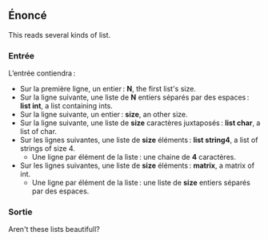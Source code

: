 ## Énoncé

This reads several kinds of list.

### Entrée

L’entrée contiendra :

- Sur la première ligne, un entier : **N**, the first list's size.
- Sur la ligne suivante, une liste de **N** entiers séparés par des espaces :
  **list int**, a list containing ints.
- Sur la ligne suivante, un entier : **size**, an other size.
- Sur la ligne suivante, une liste de **size** caractères juxtaposés : **list
  char**, a list of char.
- Sur les lignes suivantes, une liste de **size** éléments : **list string4**,
  a list of strings of size 4.
    - Une ligne par élément de la liste : une chaine de **4** caractères.
- Sur les lignes suivantes, une liste de **size** éléments : **matrix**, a
  matrix of int.
    - Une ligne par élément de la liste : une liste de **size** entiers séparés
      par des espaces.

### Sortie

Aren't these lists beautifull?
